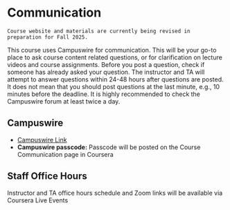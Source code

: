  # Communication

```{admonition} Update
Course website and materials are currently being revised in preparation for Fall 2025.
```

This course uses Campuswire for communication. This will be your go-to place to
ask course content related questions, or for clarification on lecture videos and
course assignments. Before you post a question, check if someone has already
asked your question. The instructor and TA will attempt to answer questions
within 24-48 hours after questions are posted. It does not mean that you should
post questions at the last minute, e.g., 10 minutes before the deadline. It is
highly recommended to check the Campuswire forum at least twice a day.

## Campuswire

- [Campuswire Link](https://campuswire.com/p/G972515EC)<br/>
- **Campuswire passcode:** Passcode will be posted on the Course Communication page in Coursera

## Staff Office Hours

Instructor and TA office hours schedule and Zoom links will be available via Coursera Live Events
